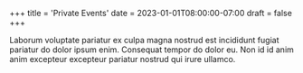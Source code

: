 +++
title = 'Private Events'
date = 2023-01-01T08:00:00-07:00
draft = false
+++

Laborum voluptate pariatur ex culpa magna nostrud est incididunt fugiat
pariatur do dolor ipsum enim. Consequat tempor do dolor eu. Non id id anim anim
excepteur excepteur pariatur nostrud qui irure ullamco.